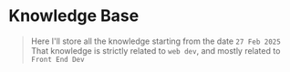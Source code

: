 # Knowledge Base
> Here I'll store all the knowledge starting from the date `27 Feb 2025`
> That knowledge is strictly related to `web dev`, and mostly related to `Front End Dev`